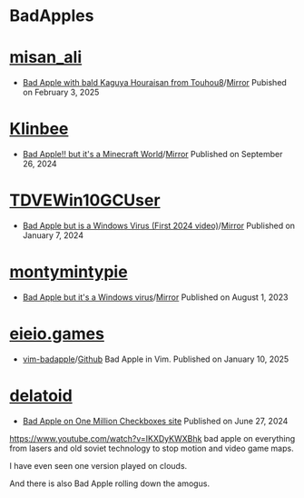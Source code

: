 # BadApples

# [misan_ali](https://www.tiktok.com/@misan_ali)
- [Bad Apple with bald Kaguya Houraisan from Touhou8](https://www.tiktok.com/@misan_ali/video/7466798468321856801)/[Mirror](https://www.youtube.com/watch?v=2nYZxMmlYe4) Pubished on February 3, 2025
# [Klinbee](https://www.youtube.com/@Klinbee)
- [Bad Apple!! but it's a Minecraft World](https://www.youtube.com/watch?v=RN3QW9SVnds)/[Mirror](https://www.youtube.com/watch?v=sdF9y3UFR58) Published on September 26, 2024
# [TDVEWin10GCUser](https://www.youtube.com/@TDVEWin10GCUser)
- [Bad Apple but is a Windows Virus (First 2024 video)](https://www.youtube.com/watch?v=eFSVK3B7yTs)/[Mirror](https://www.youtube.com/watch?v=kjTYVHcTA-E) Published on January 7, 2024
# [montymintypie](https://www.youtube.com/@montymintypie)
- [Bad Apple but it's a Windows virus](https://www.youtube.com/watch?v=EZpZwunMzuE)/[Mirror](https://www.youtube.com/watch?v=59ZUIo--uZ0) Published on August 1, 2023
# [eieio.games](https://eieio.games/)
- [vim-badapple](https://eieio.games/blog/bad-apple-with-regex-in-vim/)/[Github](https://github.com/nolenroyalty/vim-badapple) Bad Apple in Vim. Published on January 10, 2025
# [delatoid](https://x.com/delatoid)
- [Bad Apple on One Million Checkboxes site](https://x.com/delatoid/status/1806130369269580081) Published on June 27, 2024

https://www.youtube.com/watch?v=IKXDyKWXBhk
bad apple on everything from lasers and old soviet technology to stop motion and video game maps.

I have even seen one version played on clouds.

And there is also Bad Apple rolling down the amogus. 
